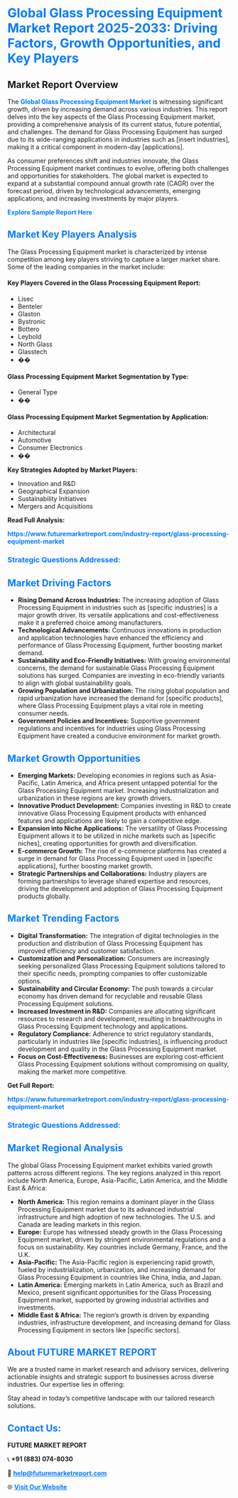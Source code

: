 <h1 style="color: #007BFF;">Global Glass Processing Equipment Market Report 2025-2033: Driving Factors, Growth Opportunities, and Key Players</h1>

<section id="overview">
<h2>Market Report Overview</h2>
<p>The <a href="https://www.futuremarketreport.com/industry-report/glass-processing-equipment-market" style="color: #007BFF; text-decoration: none;"><strong>Global Glass Processing Equipment Market</strong></a> is witnessing significant growth, driven by increasing demand across various industries. This report delves into the key aspects of the Glass Processing Equipment market, providing a comprehensive analysis of its current status, future potential, and challenges. The demand for Glass Processing Equipment has surged due to its wide-ranging applications in industries such as [insert industries], making it a critical component in modern-day [applications].</p>
<p>As consumer preferences shift and industries innovate, the Glass Processing Equipment market continues to evolve, offering both challenges and opportunities for stakeholders. The global market is expected to expand at a substantial compound annual growth rate (CAGR) over the forecast period, driven by technological advancements, emerging applications, and increasing investments by major players.</p>
</section>

<section id="overview">
<p><a href="https://www.futuremarketreport.com/request-sample/reportId=116978" style="color: #007BFF; text-decoration: none;"><strong>Explore Sample Report Here</strong></a></p>
</section>

<section id="key-players">
<h2 style="color: #007BFF;">Market Key Players Analysis</h2>
<p>The Glass Processing Equipment market is characterized by intense competition among key players striving to capture a larger market share. Some of the leading companies in the market include:</p>
<h4>Key Players Covered in the Glass Processing Equipment Report:</h4>
<ul><li>Lisec</li><li>Benteler</li><li>Glaston</li><li>Bystronic</li><li>Bottero</li><li>Leybold</li><li>North Glass</li><li>Glasstech</li><li>��</li></ul>
<h4>Glass Processing Equipment Market Segmentation by Type:</h4>
<ul><li>General Type</li><li>��</li></ul>

<h4>Glass Processing Equipment Market Segmentation by Application:</h4>
<ul><li>Architectural</li><li>Automotive</li><li>Consumer Electronics</li><li>��</li></ul>
<p><strong>Key Strategies Adopted by Market Players:</strong></p>
<ul>
<li>Innovation and R&D</li>
<li>Geographical Expansion</li>
<li>Sustainability Initiatives</li>
<li>Mergers and Acquisitions</li>
</ul>
</section>

<section>
<p><strong>Read Full Analysis: </strong></p><a href="https://www.futuremarketreport.com/industry-report/glass-processing-equipment-market" style="color: #007BFF; text-decoration: none;"><strong>https://www.futuremarketreport.com/industry-report/glass-processing-equipment-market</strong></a>
<h3 style="color: #007BFF;">Strategic Questions Addressed:</h3>
</section>

<section id="driving-factors">
<h2 style="color: #007BFF;">Market Driving Factors</h2>
<ul>
<li><strong>Rising Demand Across Industries:</strong> The increasing adoption of Glass Processing Equipment in industries such as [specific industries] is a major growth driver. Its versatile applications and cost-effectiveness make it a preferred choice among manufacturers.</li>
<li><strong>Technological Advancements:</strong> Continuous innovations in production and application technologies have enhanced the efficiency and performance of Glass Processing Equipment, further boosting market demand.</li>
<li><strong>Sustainability and Eco-Friendly Initiatives:</strong> With growing environmental concerns, the demand for sustainable Glass Processing Equipment solutions has surged. Companies are investing in eco-friendly variants to align with global sustainability goals.</li>
<li><strong>Growing Population and Urbanization:</strong> The rising global population and rapid urbanization have increased the demand for [specific products], where Glass Processing Equipment plays a vital role in meeting consumer needs.</li>
<li><strong>Government Policies and Incentives:</strong> Supportive government regulations and incentives for industries using Glass Processing Equipment have created a conducive environment for market growth.</li>
</ul>
</section>

<section id="growth-opportunities">
<h2 style="color: #007BFF;">Market Growth Opportunities</h2>
<ul>
<li><strong>Emerging Markets:</strong> Developing economies in regions such as Asia-Pacific, Latin America, and Africa present untapped potential for the Glass Processing Equipment market. Increasing industrialization and urbanization in these regions are key growth drivers.</li>
<li><strong>Innovative Product Development:</strong> Companies investing in R&D to create innovative Glass Processing Equipment products with enhanced features and applications are likely to gain a competitive edge.</li>
<li><strong>Expansion into Niche Applications:</strong> The versatility of Glass Processing Equipment allows it to be utilized in niche markets such as [specific niches], creating opportunities for growth and diversification.</li>
<li><strong>E-commerce Growth:</strong> The rise of e-commerce platforms has created a surge in demand for Glass Processing Equipment used in [specific applications], further boosting market growth.</li>
<li><strong>Strategic Partnerships and Collaborations:</strong> Industry players are forming partnerships to leverage shared expertise and resources, driving the development and adoption of Glass Processing Equipment products globally.</li>
</ul>
</section>

<section id="trending-factors">
<h2 style="color: #007BFF;">Market Trending Factors</h2>
<ul>
<li><strong>Digital Transformation:</strong> The integration of digital technologies in the production and distribution of Glass Processing Equipment has improved efficiency and customer satisfaction.</li>
<li><strong>Customization and Personalization:</strong> Consumers are increasingly seeking personalized Glass Processing Equipment solutions tailored to their specific needs, prompting companies to offer customizable options.</li>
<li><strong>Sustainability and Circular Economy:</strong> The push towards a circular economy has driven demand for recyclable and reusable Glass Processing Equipment solutions.</li>
<li><strong>Increased Investment in R&D:</strong> Companies are allocating significant resources to research and development, resulting in breakthroughs in Glass Processing Equipment technology and applications.</li>
<li><strong>Regulatory Compliance:</strong> Adherence to strict regulatory standards, particularly in industries like [specific industries], is influencing product development and quality in the Glass Processing Equipment market.</li>
<li><strong>Focus on Cost-Effectiveness:</strong> Businesses are exploring cost-efficient Glass Processing Equipment solutions without compromising on quality, making the market more competitive.</li>
</ul>
</section>

<section>
<p><strong>Get Full Report: </strong></p><a href="https://www.futuremarketreport.com/industry-report/glass-processing-equipment-market" style="color: #007BFF; text-decoration: none;"><strong>https://www.futuremarketreport.com/industry-report/glass-processing-equipment-market</strong></a>
<h3 style="color: #007BFF;">Strategic Questions Addressed:</h3>
</section>


<section id="regional-analysis">
<h2 style="color: #007BFF;">Market Regional Analysis</h2>
<p>The global Glass Processing Equipment market exhibits varied growth patterns across different regions. The key regions analyzed in this report include North America, Europe, Asia-Pacific, Latin America, and the Middle East & Africa:</p>
<ul>
<li><strong>North America:</strong> This region remains a dominant player in the Glass Processing Equipment market due to its advanced industrial infrastructure and high adoption of new technologies. The U.S. and Canada are leading markets in this region.</li>
<li><strong>Europe:</strong> Europe has witnessed steady growth in the Glass Processing Equipment market, driven by stringent environmental regulations and a focus on sustainability. Key countries include Germany, France, and the U.K.</li>
<li><strong>Asia-Pacific:</strong> The Asia-Pacific region is experiencing rapid growth, fueled by industrialization, urbanization, and increasing demand for Glass Processing Equipment in countries like China, India, and Japan.</li>
<li><strong>Latin America:</strong> Emerging markets in Latin America, such as Brazil and Mexico, present significant opportunities for the Glass Processing Equipment market, supported by growing industrial activities and investments.</li>
<li><strong>Middle East & Africa:</strong> The region’s growth is driven by expanding industries, infrastructure development, and increasing demand for Glass Processing Equipment in sectors like [specific sectors].</li>
</ul>
</section>

<footer>
<h2 style="color: #007BFF;">About FUTURE MARKET REPORT</h2>
<p>We are a trusted name in market research and advisory services, delivering actionable insights and strategic support to businesses across diverse industries. Our expertise lies in offering:</p>

<p>Stay ahead in today’s competitive landscape with our tailored research solutions.</p>

<h2 style="color: #007BFF;">Contact Us:</h2>
<p><strong>FUTURE MARKET REPORT</strong></p>
<p>📞 <strong>+91 (883) 074-8030</strong></p>
<p>📧 <strong><a href="mailto:help@futuremarketreport.com" style="color: #007BFF;">help@futuremarketreport.com</a></strong></p>
<p>🌐 <strong><a href="https://www.futuremarketreport.com/" style="color: #007BFF;">Visit Our Website</a></strong></p>
</footer>